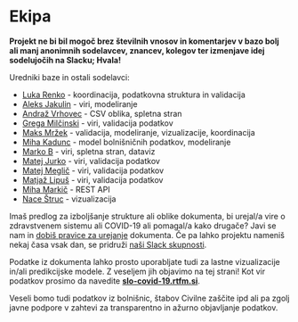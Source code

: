 # Ekipa

**Projekt ne bi bil mogoč brez številnih vnosov in komentarjev v bazo bolj ali manj anonimnih sodelavcev, znancev, kolegov ter izmenjave idej sodelujočih na Slacku; Hvala!**

Uredniki baze in ostali sodelavci:

-   [Luka Renko](https://twitter.com/lukarenko) - koordinacija, podatkovna struktura in validacija
-   [Aleks Jakulin](https://twitter.com/aleksj) - viri, modeliranje
-   [Andraž Vrhovec](http://github.com/overlordtm) - CSV oblika, spletna stran
-   [Grega Milčinski](https://www.linkedin.com/in/gregamilcinski/) - viri, validacija podatkov
-   [Maks Mržek](https://twitter.com/maksmrzek) - validacija, modeliranje, vizualizacije, koordinacija
-   [Miha Kadunc](https://twitter.com/miha_kadunc) - model bolnišničnih podatkov, modeliranje
-   [Marko B](https://twitter.com/multikultivator) - viri, spletna stran, dataviz
-   [Matej Jurko](https://www.linkedin.com/in/matejjurko/) - viri, validacija podatkov
-   [Matej Meglič](https://www.linkedin.com/in/matejmeglic/) - viri, validacija podatkov
-   [Matjaž Lipuš](https://twitter.com/MatjazL) - viri, validacija podatkov
-   [Miha Markič](https://twitter.com/MihaMarkic) - REST API
-   [Nace Štruc](http://www.nace.si/) - vizualizacija

Imaš predlog za izboljšanje strukture ali oblike dokumenta, bi urejal/a vire o zdravstvenem sistemu ali COVID-19 ali pomagal/a kako drugače? Javi se nam in [dobiš pravice za urejanje](https://twitter.com/lukarenko) dokumenta. 
Če pa lahko projektu nameniš nekaj časa vsak dan, se pridruži [naši Slack skupnosti]("http://slo-covid-19.slack.com").

Podatke iz dokumenta lahko prosto uporabljate tudi za lastne vizualizacije in/ali predikcijske modele. Z veseljem jih objavimo na tej strani! 
Kot vir podatkov prosimo da navedite [**slo-covid-19.rtfm.si**](https://slo-covid-19.rtfm.si).

Veseli bomo tudi podatkov iz bolnišnic, štabov Civilne zaščite ipd ali pa zgolj javne podpore v zahtevi za transparentno in ažurno objavljanje podatkov.
